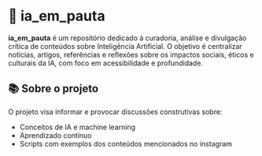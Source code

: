 # 🧠 ia_em_pauta

**ia_em_pauta** é um repositório dedicado à curadoria, análise e divulgação crítica de conteúdos sobre Inteligência Artificial. O objetivo é centralizar notícias, artigos, referências e reflexões sobre os impactos sociais, éticos e culturais da IA, com foco em acessibilidade e profundidade.

## 📚 Sobre o projeto

O projeto visa informar e provocar discussões construtivas sobre:

- Conceitos de IA e machine learning
- Aprendizado contínuo
- Scripts com exemplos dos conteúdos mencionados no instagram


 
 
